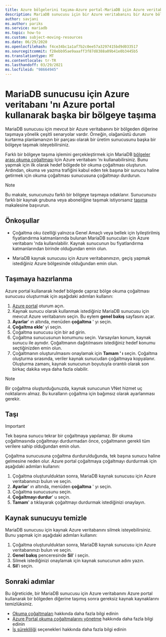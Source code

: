```yaml
---
title: Azure bölgelerini taşıma-Azure portal-MariaDB için Azure veritabanı
description: MariaDB sunucusu için bir Azure veritabanını bir Azure bölgesinden diğerine, okuma çoğaltması ve Azure portal kullanarak taşıyın.
author: savjani
ms.author: pariks
ms.service: mariadb
ms.topic: how-to
ms.custom: subject-moving-resources
ms.date: 06/29/2020
ms.openlocfilehash: f4ce34bc1a1af7b2c0ee57a3297415bd9d033517
ms.sourcegitcommit: f28ebb95ae9aaaff3f87d8388a09b41e0b3445b5
ms.translationtype: MT
ms.contentlocale: tr-TR
ms.lasthandoff: 03/29/2021
ms.locfileid: "98664945"
---
```

# <a name="move-an-azure-database-for-mariadb-server-to-another-region-by-using-the-azure-portal"></a>MariaDB sunucusu için Azure veritabanı 'nı Azure portal kullanarak başka bir bölgeye taşıma

MariaDB sunucusu için mevcut bir Azure veritabanını bir bölgeden diğerine taşımaya yönelik çeşitli senaryolar vardır. Örneğin, olağanüstü durum kurtarma planlamanızın bir parçası olarak bir üretim sunucusunu başka bir bölgeye taşımak isteyebilirsiniz.

Farklı bir bölgeye taşıma işlemini gerçekleştirmek için MariaDB [bölgeler arası okuma çoğaltması](concepts-read-replicas.md#cross-region-replication) Için Azure veritabanı 'nı kullanabilirsiniz. Bunu yapmak için ilk olarak hedef bölgede bir okuma çoğaltması oluşturun. Ardından, okuma ve yazma trafiğini kabul eden tek başına bir sunucu haline getirmek için okuma çoğaltması sunucusuna çoğaltmayı durdurun. 

> [!NOTE]
> Bu makale, sunucunuzu farklı bir bölgeye taşımaya odaklanır. Sunucunuzu farklı bir kaynak grubuna veya aboneliğine taşımak istiyorsanız [taşıma](../azure-resource-manager/management/move-resource-group-and-subscription.md) makalesine başvurun. 

## <a name="prerequisites"></a>Önkoşullar

- Çoğaltma oku özelliği yalnızca Genel Amaçlı veya bellek için Iyileştirilmiş fiyatlandırma katmanlarında bulunan MariaDB sunucuları için Azure veritabanı 'nda kullanılabilir. Kaynak sunucunun bu fiyatlandırma katmanlarından birinde olduğundan emin olun.

- MariaDB kaynak sunucusu için Azure veritabanınızın, geçiş yapmak istediğiniz Azure bölgesinde olduğundan emin olun.

## <a name="prepare-to-move"></a>Taşımaya hazırlanma

Azure portal kullanarak hedef bölgede çapraz bölge okuma çoğaltması sunucusu oluşturmak için aşağıdaki adımları kullanın:

1. [Azure portal](https://portal.azure.com/) oturum açın.
1. Kaynak sunucu olarak kullanmak istediğiniz MariaDB sunucusu için mevcut Azure veritabanını seçin. Bu eylem **genel bakış** sayfasını açar.
1. **Ayarlar**' ın altında, menüden **çoğaltma** ' yı seçin.
1. **Çoğaltma ekle**' yi seçin.
1. Çoğaltma sunucusu için bir ad girin.
1. Çoğaltma sunucusunun konumunu seçin. Varsayılan konum, kaynak sunucu ile aynıdır. Çoğaltmanın dağıtılmasını istediğiniz hedef konumu seçtiğinizden emin olun.
1. Çoğaltmanın oluşturulmasını onaylamak için **Tamam ' ı** seçin. Çoğaltma oluşturma sırasında, veriler kaynak sunucudan çoğaltmaya kopyalanır. Oluşturma zamanı, kaynak sunucunun boyutuyla orantılı olarak son birkaç dakika veya daha fazla olabilir.

>[!NOTE]
> Bir çoğaltma oluşturduğunuzda, kaynak sunucunun VNet hizmet uç noktalarını almaz. Bu kuralların çoğaltma için bağımsız olarak ayarlanması gerekir.

## <a name="move"></a>Taşı

> [!IMPORTANT]
> Tek başına sunucu tekrar bir çoğaltmaya yapılamaz.
> Bir okuma çoğaltmasında çoğaltmayı durdurmadan önce, çoğaltmanın gerekli tüm verilere sahip olduğundan emin olun.

Çoğaltma sunucusuna çoğaltma durdurulduğunda, tek başına sunucu haline gelmesine neden olur. Azure portal çoğaltmaya çoğaltmayı durdurmak için aşağıdaki adımları kullanın:

1. Çoğaltma oluşturulduktan sonra, MariaDB kaynak sunucusu için Azure veritabanınızı bulun ve seçin. 
1. **Ayarlar**' ın altında, menüden **çoğaltma** ' yı seçin.
1. Çoğaltma sunucusunu seçin.
1. **Çoğaltmayı durdur**' u seçin.
1. **Tamam**' a tıklayarak çoğaltmayı durdurmak istediğinizi onaylayın.

## <a name="clean-up-source-server"></a>Kaynak sunucuyu temizle

MariaDB sunucusu için kaynak Azure veritabanını silmek isteyebilirsiniz. Bunu yapmak için aşağıdaki adımları kullanın:

1. Çoğaltma oluşturulduktan sonra, MariaDB kaynak sunucusu için Azure veritabanınızı bulun ve seçin.
1. **Genel bakış** penceresinde **Sil**' i seçin.
1. Silmek istediğinizi onaylamak için kaynak sunucunun adını yazın.
1. **Sil**’i seçin.

## <a name="next-steps"></a>Sonraki adımlar

Bu öğreticide, bir MariaDB sunucusu için Azure veritabanını Azure portal kullanarak bir bölgeden diğerine taşımış sonra gereksiz kaynak kaynaklarını temizlüksiniz. 

- [Okuma çoğaltmaları](concepts-read-replicas.md) hakkında daha fazla bilgi edinin
- [Azure Portal okuma çoğaltmalarını yönetme](howto-read-replicas-portal.md) hakkında daha fazla bilgi edinin
- [İş sürekliliği](concepts-business-continuity.md) seçenekleri hakkında daha fazla bilgi edinin